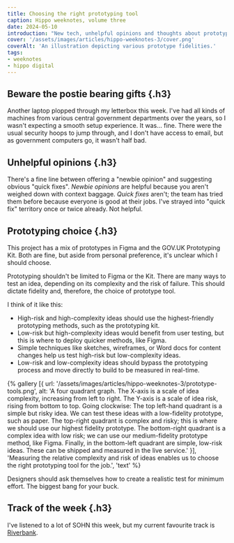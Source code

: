 ```yaml
---
title: Choosing the right prototyping tool
caption: Hippo weeknotes, volume three
date: 2024-05-10
introduction: "New tech, unhelpful opinions and thoughts about prototype fidelity…"
cover: '/assets/images/articles/hippo-weeknotes-3/cover.png'
coverAlt: 'An illustration depicting various prototype fidelities.'
tags:
- weeknotes
- hippo digital
---
```

## Beware the postie bearing gifts {.h3} 
Another laptop plopped through my letterbox this week. I've had all kinds of machines from various central government departments over the years, so I wasn't expecting a smooth setup experience. It was… fine. There were the usual security hoops to jump through, and I don't have access to email, but as government computers go, it wasn't half bad.

## Unhelpful opinions {.h3}
There's a fine line between offering a "newbie opinion" and suggesting obvious "quick fixes". *Newbie opinions* are helpful because you aren't weighed down with context baggage. *Quick fixes* aren't; the team has tried them before because everyone is good at their jobs. I've strayed into "quick fix" territory once or twice already. Not helpful.

## Prototyping choice {.h3}
This project has a mix of prototypes in Figma and the GOV.UK Prototyping Kit. Both are fine, but aside from personal preference, it's unclear which I should choose.

Prototyping shouldn't be limited to Figma or the Kit. There are many ways to test an idea, depending on its complexity and the risk of failure. This should dictate fidelity and, therefore, the choice of prototype tool. 

I think of it like this:

* High-risk and high-complexity ideas should use the highest-friendly prototyping methods, such as the prototyping kit.
* Low-risk but high-complexity ideas would benefit from user testing, but this is where to deploy quicker methods, like Figma.
* Simple techniques like sketches, wireframes, or Word docs for content changes help us test high-risk but low-complexity ideas.
* Low-risk and low-complexity ideas should bypass the prototyping process and move directly to build to be measured in real-time. 

{% gallery 
[{
  url: '/assets/images/articles/hippo-weeknotes-3/prototype-tools.png',
  alt: 'A four quadrant graph. The X-axis is a scale of idea complexity, increasing from left to right. The Y-axis is a scale of idea risk, rising from bottom to top. Going clockwise: The top left-hand quadrant is a simple but risky idea. We can test these ideas with a low-fidelity prototype, such as paper. The top-right quadrant is complex and risky; this is where we should use our highest fidelity prototype. The bottom-right quadrant is a complex idea with low risk; we can use our medium-fidelity prototype method, like Figma. Finally, in the bottom-left quadrant are simple, low-risk ideas. These can be shipped and measured in the live service.'
}],
'Measuring the relative complexity and risk of ideas enables us to choose the right prototyping tool for the job.',
'text'
%}

Designers should ask themselves how to create a realistic test for minimum effort. The biggest bang for your buck. 

## Track of the week {.h3}
I've listened to a lot of SOHN this week, but my current favourite track is [Riverbank](https://open.spotify.com/track/0SP2eFIWDUhg3WyLvGz8tg?si=e9288551914949c8).



